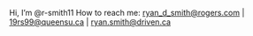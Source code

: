 Hi, I’m @r-smith11
How to reach me: ryan_d_smith@rogers.com | 19rs99@queensu.ca | ryan.smith@driven.ca

<!---
r-smith11/r-smith11 is a ✨ special ✨ repository because its `README.md` (this file) appears on your GitHub profile.
You can click the Preview link to take a look at your changes.
--->
